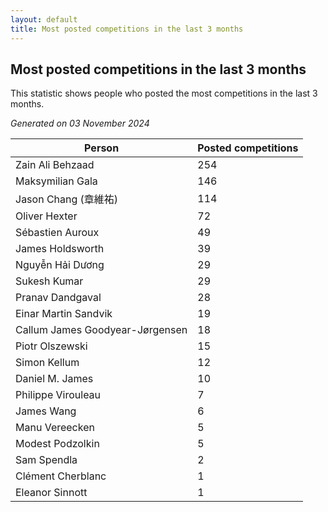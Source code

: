 ```yaml
---
layout: default
title: Most posted competitions in the last 3 months
---
```

## Most posted competitions in the last 3 months
This statistic shows people who posted the most competitions in the last 3 months.

*Generated on 03 November 2024*

| Person | Posted competitions |
| --- | --- |
| Zain Ali Behzaad | 254 |
| Maksymilian Gala | 146 |
| Jason Chang (章維祐) | 114 |
| Oliver Hexter | 72 |
| Sébastien Auroux | 49 |
| James Holdsworth | 39 |
| Nguyễn Hải Dương | 29 |
| Sukesh Kumar | 29 |
| Pranav Dandgaval | 28 |
| Einar Martin Sandvik | 19 |
| Callum James Goodyear-Jørgensen | 18 |
| Piotr Olszewski | 15 |
| Simon Kellum | 12 |
| Daniel M. James | 10 |
| Philippe Virouleau | 7 |
| James Wang | 6 |
| Manu Vereecken | 5 |
| Modest Podzolkin | 5 |
| Sam Spendla | 2 |
| Clément Cherblanc | 1 |
| Eleanor Sinnott | 1 |
